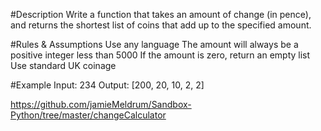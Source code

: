 #Description
Write a function that takes an amount of change (in pence), and returns the shortest list of coins that add up to the specified amount.

#Rules & Assumptions
Use any language
The amount will always be a positive integer less than 5000
If the amount is zero, return an empty list
Use standard UK coinage

#Example
Input: 234
Output: [200, 20, 10, 2, 2]

https://github.com/jamieMeldrum/Sandbox-Python/tree/master/changeCalculator
